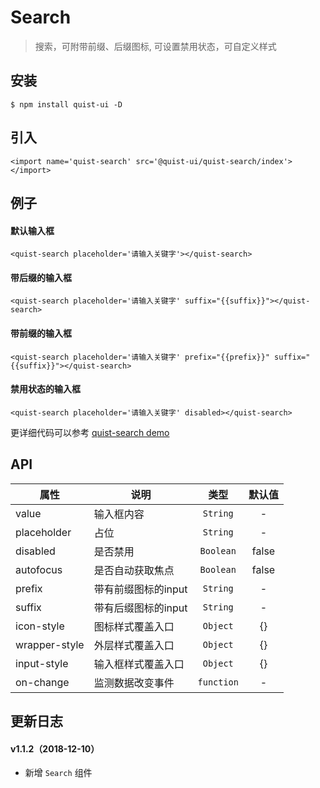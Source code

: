 # Search

> 搜索，可附带前缀、后缀图标, 可设置禁用状态，可自定义样式


## 安装

```
$ npm install quist-ui -D
```

## 引入
```js{4}
<import name='quist-search' src='@quist-ui/quist-search/index'></import>
```

## 例子

#### 默认输入框

```js{4}
<quist-search placeholder='请输入关键字'></quist-search>
```

#### 带后缀的输入框

```js{4}
<quist-search placeholder='请输入关键字' suffix="{{suffix}}"></quist-search>
```

#### 带前缀的输入框

```js{4}
<quist-search placeholder='请输入关键字' prefix="{{prefix}}" suffix="{{suffix}}"></quist-search>
```

#### 禁用状态的输入框

```js{4}
<quist-search placeholder='请输入关键字' disabled></quist-search>
```

更详细代码可以参考 [quist-search demo](https://github.com/JDsecretFE/quist-ui/tree/master/src/Search/index.ux)

## API 

| 属性 | 说明 | 类型 | 默认值 |
|-------------|------------|:--------:|:-----:|
| value | 输入框内容 | `String` | - |
| placeholder | 占位 | `String` | - |
| disabled | 是否禁用 | `Boolean` | false |
| autofocus | 是否自动获取焦点 | `Boolean` | false |
| prefix | 带有前缀图标的input | `String` | - |
| suffix | 带有后缀图标的input | `String` | - |
| icon-style | 图标样式覆盖入口 | `Object` | {} |
| wrapper-style | 外层样式覆盖入口 | `Object` | {} |
| input-style | 输入框样式覆盖入口 | `Object` | {} |
| on-change | 监测数据改变事件 | `function` | - |

## 更新日志

#### v1.1.2（2018-12-10）
* 新增 `Search` 组件

